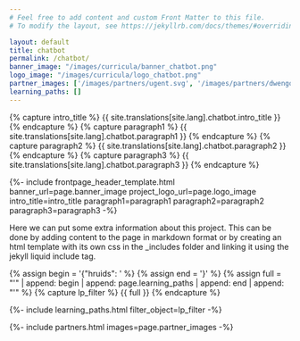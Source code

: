 ```yaml
---
# Feel free to add content and custom Front Matter to this file.
# To modify the layout, see https://jekyllrb.com/docs/themes/#overriding-theme-defaults

layout: default
title: chatbot
permalink: /chatbot/
banner_image: "/images/curricula/banner_chatbot.png"
logo_image: "/images/curricula/logo_chatbot.png"
partner_images: ['/images/partners/ugent.svg', '/images/partners/dwengo.svg', '/images/partners/istem.png', '/images/partners/oost-vlaanderen.svg', '/images/partners/sintbavo.png']
learning_paths: []
---
```


{% capture intro_title %} {{ site.translations[site.lang].chatbot.intro_title }} {% endcapture %}
{% capture paragraph1 %} {{ site.translations[site.lang].chatbot.paragraph1 }} {% endcapture %}
{% capture paragraph2 %} {{ site.translations[site.lang].chatbot.paragraph2 }} {% endcapture %}
{% capture paragraph3 %} {{ site.translations[site.lang].chatbot.paragraph3 }} {% endcapture %}


{%- include frontpage_header_template.html banner_url=page.banner_image project_logo_url=page.logo_image
intro_title=intro_title
paragraph1=paragraph1
paragraph2=paragraph2
paragraph3=paragraph3
-%}

Here we can put some extra information about this project. This can be done by adding content to the page in markdown format or by creating an html template with its own css in the _includes folder and linking it using the jekyll liquid include tag.

{% assign begin = '{"hruids": ' %}
{% assign end = '}' %}
{% assign full = "'" | append: begin | append: page.learning_paths | append: end | append: "'" %}
{% capture lp_filter %} {{ full }} {% endcapture %}

{%- include learning_paths.html filter_object=lp_filter -%}

{%- include partners.html images=page.partner_images -%}